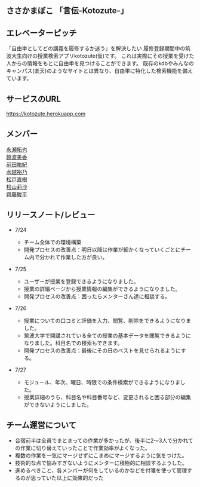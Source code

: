 ## ささかまぼこ 「言伝-Kotozute-」

## エレベーターピッチ
「自由単としてどの講義を履修するか迷う」を解決したい
    履修登録期間中の筑波大生向けの授業検索アプリkotozute(仮)です。
    これは実際にその授業を受けた人からの情報をもとに自由単を見つけることができます。
    既存のkdbやみんなのキャンパス(楽天)のようなサイトとは異なり、自由単に特化した検索機能を備えています。

## サービスのURL
https://kotozute.herokuapp.com

## メンバー
[永瀬拓也](https://github.com/NagaTaku)  
[饒波美香](https://github.com/MikaNoha)  
[前田祐紀](https://github.com/YuukiMAEDA)  
[水越裕乃](https://github.com/NiwataN)  
[松戸直樹](https://github.com/naokimatsudo)  
[桧山莉沙](https://github.com/LisaHiyama)  
[齊藤駿平](https://github.com/pe50)  

## リリースノート/レビュー
- 7/24  
  - チーム全体での環境構築
  - 開発プロセスの改善点：明日以降は作業が細かくなっていくごとにチーム内で分かれて作業した方が良い。

- 7/25
  - ユーザーが授業を登録できるようになりました。
  - 授業の詳細ページから授業情報の編集ができるようになりました。
  - 開発プロセスの改善点：困ったらメンターさん達に相談する。

- 7/26
  - 授業についての口コミと評価を入力、閲覧、削除をできるようになりました。
  - 筑波大学で開講されている全ての授業の基本データを閲覧できるようになりました。科目名での検索もできます。
  - 開発プロセスの改善点：最後にその日のベストを見せられるようにする。

- 7/27
  - モジュール、年次、曜日、時限での条件検索ができるようになりました。
  - 授業詳細のうち、科目名や科目番号など、変更されると困る部分の編集ができないようにしました。

## チーム運営について
- 合宿前半は全員でまとまっての作業が多かったが、後半に2〜3人で分かれての作業に切り替えていったことで作業効率がよくなった。
- 複数の作業を一気にマージせずにこまめにマージするように気をつけた。
- 技術的な点で悩みすぎないようにメンターに積極的に相談するようした。
- 進めるべきこと、各メンバーが何をしているのかなどを付箋を使って管理するのが思っていた以上に効果的だった
